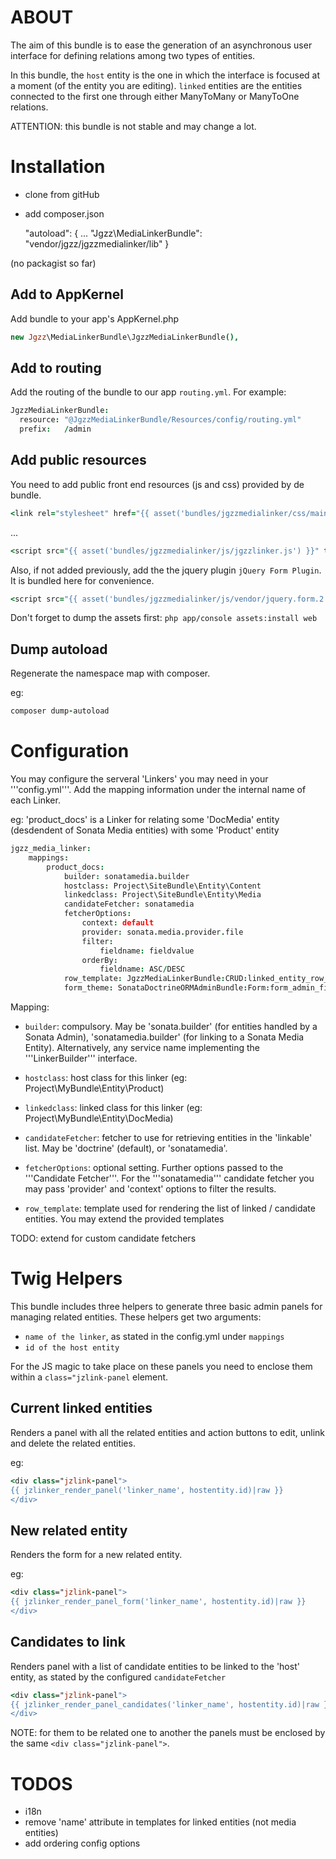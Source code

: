 # ABOUT

The aim of this bundle is to ease the generation of an asynchronous user interface for defining relations among two types of entities.

In this bundle, the `host` entity is the one in which the interface is focused at a moment (of the entity you are editing). `linked` entities are the entities connected to the first one through either ManyToMany or ManyToOne relations.

ATTENTION: this bundle is not stable and may change a lot.

# Installation

- clone from gitHub

- add composer.json

    "autoload": {
    ...
        "Jgzz\\MediaLinkerBundle": "vendor/jgzz/jgzzmedialinker/lib"
    }

(no packagist so far)


## Add to AppKernel

Add bundle to your app's AppKernel.php

```coffee
new Jgzz\MediaLinkerBundle\JgzzMediaLinkerBundle(),
```


## Add to routing

Add the routing of the bundle to our app `routing.yml`. For example:

```coffee
JgzzMediaLinkerBundle:
  resource: "@JgzzMediaLinkerBundle/Resources/config/routing.yml"
  prefix:   /admin
```

## Add public resources

You need to add public front end resources (js and css) provided by de bundle.


```coffee
<link rel="stylesheet" href="{{ asset('bundles/jgzzmedialinker/css/main.css') }}" type="text/css" />
```
...

```coffee
<script src="{{ asset('bundles/jgzzmedialinker/js/jgzzlinker.js') }}" type="text/javascript"></script>
```

Also, if not added previously, add the the jquery plugin `jQuery Form Plugin`. It is bundled here for convenience.
```coffee
<script src="{{ asset('bundles/jgzzmedialinker/js/vendor/jquery.form.2.64.js') }}" type="text/javascript"></script>
```

Don't forget to dump the assets first: `php app/console assets:install web`

## Dump autoload

Regenerate the namespace map with composer.

eg:

```coffee
composer dump-autoload
```


# Configuration

You may configure the serveral 'Linkers' you may need in your '''config.yml'''. Add the mapping information under the internal name of each Linker.

eg: 'product_docs' is a Linker for relating some 'DocMedia' entity (desdendent of Sonata Media entities) with some 'Product' entity

```coffee
jgzz_media_linker:
    mappings:
        product_docs:
            builder: sonatamedia.builder
            hostclass: Project\SiteBundle\Entity\Content
            linkedclass: Project\SiteBundle\Entity\Media
            candidateFetcher: sonatamedia
            fetcherOptions:
                context: default
                provider: sonata.media.provider.file
                filter:
                    fieldname: fieldvalue
                orderBy:
                    fieldname: ASC/DESC
            row_template: JgzzMediaLinkerBundle:CRUD:linked_entity_row_base.html.twig.html.twig
            form_theme: SonataDoctrineORMAdminBundle:Form:form_admin_fields.html.twig
```

Mapping: 

- `builder`: compulsory. May be 'sonata.builder' (for entities handled by a Sonata Admin), 'sonatamedia.builder' (for linking to a Sonata Media Entity). Alternatively, any service name implementing the '''LinkerBuilder''' interface.

- `hostclass`: host class for this linker (eg: Project\MyBundle\Entity\Product)

- `linkedclass`: linked class for this linker (eg: Project\MyBundle\Entity\DocMedia)

- `candidateFetcher`: fetcher to use for retrieving entities in the 'linkable' list. May be 'doctrine' (default), or 'sonatamedia'.

- `fetcherOptions`: optional setting. Further options passed to the '''Candidate Fetcher'''. For the '''sonatamedia''' candidate fetcher you may pass 'provider' and 'context' options to filter the results.

- `row_template`: template used for rendering the list of linked / candidate entities. You may extend the provided templates

TODO: extend for custom candidate fetchers


# Twig Helpers

This bundle includes three helpers to generate three basic admin panels for managing related entities. These helpers get two arguments:

- `name of the linker`, as stated in the config.yml under `mappings`
- `id of the host entity`

For the JS magic to take place on these panels you need to enclose them within a `class="jzlink-panel` element.

## Current linked entities

Renders a panel with all the related entities and action buttons to edit, unlink and delete the related entities. 

eg:

```coffee
<div class="jzlink-panel">
{{ jzlinker_render_panel('linker_name', hostentity.id)|raw }}
</div>
```

## New related entity

Renders the form for a new related entity.

eg: 

```coffee
<div class="jzlink-panel">
{{ jzlinker_render_panel_form('linker_name', hostentity.id)|raw }}
</div>
```

## Candidates to link

Renders panel with a list of candidate entities to be linked to the 'host' entity, as stated by the configured `candidateFetcher`

```coffee
<div class="jzlink-panel">
{{ jzlinker_render_panel_candidates('linker_name', hostentity.id)|raw }}
</div>
```

NOTE: for them to be related one to another the panels must be enclosed by the same `<div class="jzlink-panel">`.


# TODOS
- i18n
- remove 'name' attribute in templates for linked entities (not media entities)
- add ordering config options